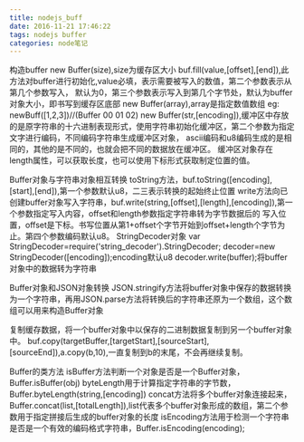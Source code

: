 ```yaml
---
title: nodejs_buff
date: 2016-11-21 17:46:22
tags: nodejs buffer
categories: node笔记
---
```

构造buffer
new Buffer(size),size为缓存区大小
buf.fill(value,[offset],[end]),此方法对buffer进行初始化,value必填，表示需要被写入的数值，第二个参数表示从第几个参数写入，
默认为0，第三个参数表示写入到第几个字节处，默认为buffer对象大小，即书写到缓存区底部
new Buffer(array),array是指定数值数组 eg: newBuff([1,2,3])//(Buffer 00 01 02)
new Buffer(str,[encoding]),缓冲区中存放的是原字符串的十六进制表现形式，使用字符串初始化缓冲区，第二个参数为指定文字进行编码，不同编码字符串生成缓冲区对象，
ascii编码和u8编码生成的是相同的，其他的是不同的，也就会把不同的数据放在缓冲区。
缓冲区对象存在length属性，可以获取长度，也可以使用下标形式获取制定位置的值。

Buffer对象与字符串对象相互转换
toString方法，buf.toString([encoding],[start],[end]),第一个参数默认u8，二三表示转换的起始终止位置
write方法向已创建buffer对象写入字符串，buf.write(string,[offset],[length],[encoding]),第一个参数指定写入内容，offset和length参数指定字符串转为字节数据后的
写入位置，offset是下标。书写位置从第1+offset个字节开始到offset+length个字节为止。第四个参数编码默认u8。
StringDecoder对象
var StringDecoder=require('string_decoder').StringDecoder;
decoder=new StringDecoder([encoding]);encoding默认u8
decoder.write(buffer);将buffer对象中的数据转为字符串

Buffer对象和JSON对象转换
JSON.stringify方法将buffer对象中保存的数据转换为一个字符串，再用JSON.parse方法将转换后的字符串还原为一个数组，这个数组可以用来构造Buffer对象

复制缓存数据，将一个buffer对象中以保存的二进制数据复制到另一个buffer对象中。
buf.copy(targetBuffer,[targetStart],[sourceStart],[sourceEnd]),a.copy(b,10),一直复制到b的末尾，不会再继续复制。

Buffer的类方法
isBuffer方法判断一个对象是否是一个Buffer对象，Buffer.isBuffer(obj)
byteLength用于计算指定字符串的字节数，Buffer.byteLength(string,[encoding])
concat方法将多个buffer对象连接起来，Buffer.concat(list,[totalLength]),list代表多个buffer对象形成的数组，第二个参数用于指定拼接后生成的buffer对象的长度
isEncoding方法用于检测一个字符串是否是一个有效的编码格式字符串，Buffer.isEncoding(encoding);